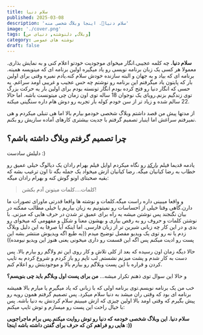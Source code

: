 ```yaml
---
title: سلام دنیا
published: 2025-03-08
description: 'سلام دنیا👋. اینجا وبلاگ شخصی منه'
image: './cover.png'
tags: [وبلاگ, دلنوشته, دنیای من]
category: نوشته های عمومی
draft: false 
---
```

**سلام دنیا.**
چه کلمه عجیبی.انگار میخوای موجودیت خودتو اعلام کنی و به نمایش بذاری. معمولا هر کسی یک زبان برنامه نویسی رو یاد میگیره
اولین برنامه ای که مینویسه همینه.
برنامه ای که بیاد و به جهان و البته سازنده خودش سلام کنه.یادم نمیره وقتی برای اولین بار که پایتون یاد میگرفتم این برنامه رو نوشتم
چه حس عجیب و غریبی اومد سراغم. یه حسی که انگار دنیا رو فتح کرده بودم انگار تونسته بودم برای اولین بار یه حرکت بزرگ توی زندگیم بزنم.رویای یک نوجوان 18 ساله توی اون زمان چی میتونست باشه. اما حالا 22 سالم شده و زیاد تر از سن خودم کوله بار تجربه رو دوش هام داره سنگینی میکنه.

از مدتها پیش من قصد داشتم وبلاگ شخصی خودمو بیارم بالا اما هی تنبلی میکردم و هی نمیرفتم سراغش اما اینبار تصمیم گرفتم با جدیت بیشتری کارهای آماده سازیش رو بکنم.

## چرا تصمیم گرفتم وبلاگ داشته باشم؟
دلیلش سادست :)

یادمه قدیما فیلم
[بارکد](https://fa.wikipedia.org/wiki/%D8%A8%D8%A7%D8%B1%DA%A9%D8%AF_(%D9%81%DB%8C%D9%84%D9%85))
رو نگاه میکردم اوایل فیلم بهرام رادان یک دیالوگ خیلی عمیق رو خطاب به رضا کیانیان میگه. رضا کیانیان ازش میخواد یک جمله بگه تا اون ترغیب بشه که بقیه صحبتای اونو گوش کنه و بهرام رادان میگه:

> کلمات....کلمات میتونن آدم بکشن!

و واقعا میبینی داره راست میگه.کلمات و نوشته ها واقعا قدرتی ماورای تصورات ما دارن.گاهی وقتا خیلی از احساسات رو نمیتونیم به زبان بیاریم یا خیلی مطالب ممکنه در بیان نگنجند پس نوشتن میشه یه راه برای عمیق تر شدن در حرف هایی که میزنی. با نوشتن کلمات و حروف رو به رقص بیاری و بهشون معنا و شکل و مفهومی که میخوای رو بدی و در این کار چه زبانی شیرین تر از زبان فارسی. اما اینکه آیا صرفا به این دلیل وبلاگ زدم یا نه رو توی یک ویدیو مفصل توضیح میدم
((به طبع اگه ویدیوش منتشر بشه این پست رو ادیت میکنم پس اگه این قسمت رو داری میخونی یعنی هنوز این ویدیو نیومده))

حالا دیگه زمان اون رسیده که بعد از کلی تلاش و کار روی این تم ولاگم رو بیارم بالا. پس دست به کار شدم و پشت میزنم نشستم, لب تاپم رو باز کردم و شروع کردم به تایپ کردن و قراره با این پست وبلاگم رو بیارم بالا و موجودیتش رو اعلام کنم.

و حالا این سوال توی ذهنم تکرار میشه...
**من برای پست اول وبلاگم باید چی بنویسم؟**

خب من یک برنامه نویسم.توی برنامه اولی که با زبانی که یاد میگیرم یا میارم بالا همیشه برنامه ای بود که وقتی ران میشد به دنیا سلام میکرد. پس تصمیم گرفتم همون رویه رو پیش بگیرم که وقتی اومد بالا اولین چیزی که ازش میبینم سلام کردنش به دنیا باشه. پس با خیال راحت این پست رو میسازم و توش تایپ میکنم:

**سلام دنیا. این وبلاگ شخصی خودمه که دنیا رو توش روایت میکنم.پس برام ماجراجویی هایی رو فراهم کن که حرف برای گفتن داشته باشه اینجا :))**